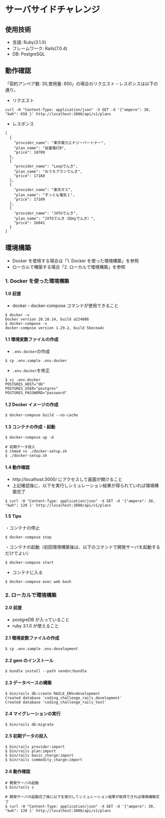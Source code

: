 # サーバサイドチャレンジ

## 使用技術

- 言語: Ruby(3.1.0)
- フレームワーク: Rails(7.0.4)
- DB: PostgreSQL

## 動作確認

「契約アンペア数: 30,使用量: 650」の場合のリクエスト・レスポンスは以下の通り。

- リクエスト

```
curl -H "Content-Type: application/json" -X GET -d '{"ampere": 30, "kwh": 650 }' http://localhost:3000/api/v1/plans
```

- レスポンス

```
[
  {
    "provider_name": "東京電力エナジーパートナー",
    "plan_name": "従量電灯B",
    "price": 18709
  },
  {
    "provider_name": "Loopでんき",
    "plan_name": "おうちプランでんき",
    "price": 17160
  },
  {
    "provider_name": "東京ガス",
    "plan_name": "ずっとも電気１",
    "price": 17109
  },
  {
    "provider_name": "JXTGでんき",
    "plan_name": "JXTGでんき（旧myでんき）",
    "price": 16841
  }
]
```

## 環境構築

- Docker を使用する場合は「1. Docker を使った環境構築」を参照
- ローカルで構築する場合「2. ローカルで環境構築」を参照

### 1. Docker を使った環境構築

#### 1.0 前提

- docker・docker-compose コマンドが使用できること

```
$ docker -v
Docker version 20.10.14, build a224086
$ docker-compose -v
docker-compose version 1.29.2, build 5becea4c
```

#### 1.1 環境変数ファイルの作成

- `.env.docker`の作成

```
$ cp .env.sample .env.docker
```

- `.env.docker`を修正

```
$ vi .env.docker
POSTGRES_HOST="db"
POSTGRES_USER="postgres"
POSTGRES_PASSWORD="password"
```

#### 1.2 Docker イメージの作成

```
$ docker-compose build --no-cache
```

#### 1.3 コンテナの作成・起動

```
$ docker-compose up -d

# 初期データ投入
$ chmod +x ./docker-setup.sh
$ ./docker-setup.sh
```

#### 1.4 動作確認

- http://localhost:3000/ にアクセスして画面が開けること
- 上記確認後に、以下を実行しシミュレーション結果が得られていれば環境構築完了

```
$ curl -H "Content-Type: application/json" -X GET -d '{"ampere": 30, "kwh": 120 }' http://localhost:3000/api/v1/plans
```

#### 1.5 Tips

・コンテナの停止

```
$ docker-compose stop
```

・コンテナの起動（初回環境構築後は、以下のコマンドで開発サーバを起動するだけでよい）

```
$ docker-compose start
```

- コンテナに入る

```
$ docker-compose exec web bash
```

### 2. ローカルで環境構築

#### 2.0 前提

- postgreDB が入っていること
- ruby 3.1.0 が使えること

#### 2.1 環境変数ファイルの作成

```
$ cp .env.sample .env.development
```

#### 2.2 gem のインストール

```
$ bundle install --path vendor/bundle
```

#### 2.3 データベースの構築

```
$ bin/rails db:create RAILE_ENV=development
Created database 'coding_challenge_rails_development'
Created database 'coding_challenge_rails_test'
```

#### 2.4 マイグレーションの実行

```
$ bin/rails db:migrate
```

#### 2.5 初期データの投入

```
$ bin/rails provider:import
$ bin/rails plan:import
$ bin/rails basic_charge:import
$ bin/rails commodity_charge:import
```

#### 2.6 動作確認

```
# 開発サーバの起動
$ bin/rails s

# 開発サーバの起動完了後に以下を実行してシミュレーション結果が取得できれば環境構築完了
$ curl -H "Content-Type: application/json" -X GET -d '{"ampere": 30, "kwh": 120 }' http://localhost:3000/api/v1/plans
```
